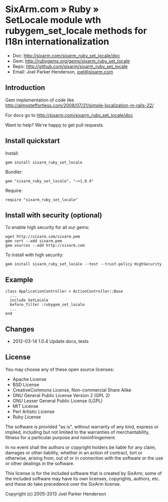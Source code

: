 # SixArm.com » Ruby » <br> SetLocale module wth rubygem_set_locale methods for I18n internationalization

* Doc: <http://sixarm.com/sixarm_ruby_set_locale/doc>
* Gem: <http://rubygems.org/gems/sixarm_ruby_set_locale>
* Repo: <http://github.com/sixarm/sixarm_ruby_set_locale>
* Email: Joel Parker Henderson, <joel@sixarm.com>


## Introduction

Gem implementation of code like http://almosteffortless.com/2008/07/21/simple-localization-in-rails-22/

For docs go to <http://sixarm.com/sixarm_ruby_set_locale/doc>

Want to help? We're happy to get pull requests.


## Install quickstart

Install:

    gem install sixarm_ruby_set_locale

Bundler:

    gem "sixarm_ruby_set_locale", "~>1.0.4"

Require:

    require "sixarm_ruby_set_locale"


## Install with security (optional)

To enable high security for all our gems:

    wget http://sixarm.com/sixarm.pem
    gem cert --add sixarm.pem
    gem sources --add http://sixarm.com

To install with high security:

    gem install sixarm_ruby_set_locale --test --trust-policy HighSecurity


## Example

    class ApplicationController < ActionController::Base
      ...
      include SetLocale
      before_filter :rubygem_set_locale
      ...
    end


## Changes

* 2012-03-14 1.0.4 Update docs, tests


## License

You may choose any of these open source licenses:

  * Apache License
  * BSD License
  * CreativeCommons License, Non-commercial Share Alike
  * GNU General Public License Version 2 (GPL 2)
  * GNU Lesser General Public License (LGPL)
  * MIT License
  * Perl Artistic License
  * Ruby License

The software is provided "as is", without warranty of any kind, 
express or implied, including but not limited to the warranties of 
merchantability, fitness for a particular purpose and noninfringement. 

In no event shall the authors or copyright holders be liable for any 
claim, damages or other liability, whether in an action of contract, 
tort or otherwise, arising from, out of or in connection with the 
software or the use or other dealings in the software.

This license is for the included software that is created by SixArm;
some of the included software may have its own licenses, copyrights, 
authors, etc. and these do take precedence over the SixArm license.

Copyright (c) 2005-2013 Joel Parker Henderson
